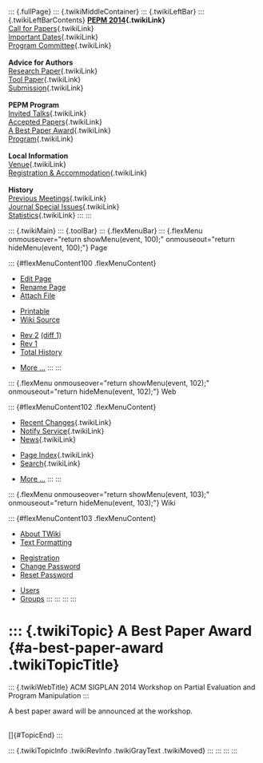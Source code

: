::: {.fullPage}
::: {.twikiMiddleContainer}
::: {.twikiLeftBar}
::: {.twikiLeftBarContents}
**[PEPM 2014](WebHome){.twikiLink}**\
[Call for Papers](CallForPapers){.twikiLink}\
[Important Dates](ImportantDates){.twikiLink}\
[Program Committee](ProgramCommittee){.twikiLink}\
\
**Advice for Authors**\
[Research Paper](ResearchPaperAdvice){.twikiLink}\
[Tool Paper](ToolPaperAdvice){.twikiLink}\
[Submission](PaperSubmission){.twikiLink}\
\
**PEPM Program**\
[Invited Talks](InvitedTalks){.twikiLink}\
[Accepted Papers](AcceptedPapers){.twikiLink}\
[A Best Paper Award](ABestPaperAward){.twikiLink}\
[Program](Program){.twikiLink}\
\
**Local Information**\
[Venue](WorkshopVenue){.twikiLink}\
[Registration & Accommodation](RegistrationAndAccomodation){.twikiLink}\
\
**History**\
[Previous Meetings](PreviousMeetings){.twikiLink}\
[Journal Special Issues](SpecialIssues){.twikiLink}\
[Statistics](HistoricalStatistics){.twikiLink}
:::
:::

::: {.twikiMain}
::: {.toolBar}
::: {.flexMenuBar}
::: {.flexMenu onmouseover="return showMenu(event, 100);" onmouseout="return hideMenu(event, 100);"}
Page

::: {#flexMenuContent100 .flexMenuContent}
-   [Edit
    Page](http://www.program-transformation.org/edit/PEPM14/ABestPaperAward?t=1536827687)
-   [Rename
    Page](http://www.program-transformation.org/rename/PEPM14/ABestPaperAward)
-   [Attach
    File](http://www.program-transformation.org/attach/PEPM14/ABestPaperAward)

<!-- -->

-   [Printable](http://www.program-transformation.org/view/PEPM14/ABestPaperAward?skin=print.pattern)
-   [Wiki
    Source](http://www.program-transformation.org/view/PEPM14/ABestPaperAward?skin=text&raw=on&contenttype=text/plain)

<!-- -->

-   [Rev
    2](http://www.program-transformation.org/view/PEPM14/ABestPaperAward?rev=1.2)
    [(diff 1)](http://www.program-transformation.org/rdiff/PEPM14/ABestPaperAward?rev1=1.2&rev2=1.1)
-   [Rev
    1](http://www.program-transformation.org/view/PEPM14/ABestPaperAward?rev=1.1)
-   [Total
    History](http://www.program-transformation.org/rdiff/PEPM14/ABestPaperAward)

<!-- -->

-   [More
    \...](http://www.program-transformation.org/oops/PEPM14/ABestPaperAward?template=oopsmore&param1=1.2&param2=1.2)
:::
:::

::: {.flexMenu onmouseover="return showMenu(event, 102);" onmouseout="return hideMenu(event, 102);"}
Web

::: {#flexMenuContent102 .flexMenuContent}
-   [Recent Changes](WebChanges){.twikiLink}
-   [Notify Service](WebNotify){.twikiLink}
-   [News](WebNews){.twikiLink}

<!-- -->

-   [Page Index](WebIndex){.twikiLink}
-   [Search](WebSearch){.twikiLink}

<!-- -->

-   [More
    \...](http://www.program-transformation.org/oops/PEPM14/ABestPaperAward?template=oopsmore&param1=1.2&param2=1.2)
:::
:::

::: {.flexMenu onmouseover="return showMenu(event, 103);" onmouseout="return hideMenu(event, 103);"}
Wiki

::: {#flexMenuContent103 .flexMenuContent}
-   [About
    TWiki](http://www.program-transformation.org/view/TWiki/WebHome)
-   [Text
    Formatting](http://www.program-transformation.org/view/TWiki/TextFormattingRules)

<!-- -->

-   [Registration](http://www.program-transformation.org/view/TWiki/TWikiRegistration)
-   [Change
    Password](http://www.program-transformation.org/view/TWiki/ChangePassword)
-   [Reset
    Password](http://www.program-transformation.org/view/TWiki/ResetPassword)

<!-- -->

-   [Users](http://www.program-transformation.org/view/Main/TWikiUsers)
-   [Groups](http://www.program-transformation.org/view/Main/TWikiGroups)
:::
:::
:::
:::

::: {.twikiTopic}
A Best Paper Award {#a-best-paper-award .twikiTopicTitle}
==================

::: {.twikiWebTitle}
ACM SIGPLAN 2014 Workshop on Partial Evaluation and Program Manipulation
:::

A best paper award will be announced at the workshop.

\
[]{#TopicEnd}
:::

::: {.twikiTopicInfo .twikiRevInfo .twikiGrayText .twikiMoved}
:::
:::
:::
:::
